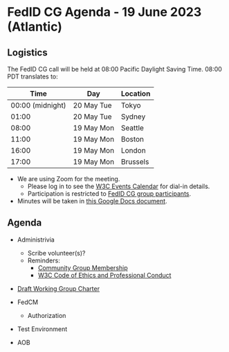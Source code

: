 # FedID CG Agenda - 19 June 2023 (Atlantic)

## Logistics

The FedID CG call will be held at 08:00 Pacific Daylight Saving Time. 08:00 PDT translates to:

| Time         | Day    | Location      |
| ------------ | ------ | ------------- |
| 00:00 (midnight) | 20 May Tue | Tokyo         |
| 01:00 | 20 May Tue | Sydney        |
| 08:00 | 19 May Mon | Seattle       |
| 11:00 | 19 May Mon | Boston        |
| 16:00 | 19 May Mon | London        |
| 17:00 | 19 May Mon | Brussels      |


* We are using Zoom for the meeting.
    * Please log in to see the [W3C Events Calendar](https://www.w3.org/events/meetings/af7a9147-f688-4a92-b413-a2e4a2441161/20230619T080000) for dial-in details. 
    * Participation is restricted to [FedID CG group participants](https://www.w3.org/community/fed-id/participants).
* Minutes will be taken in [this Google Docs document](https://docs.google.com/document/d/1O7Rn8Aj4rsYWohdEP61lnGdgkai0xTZFQgm7XEA0RBM/edit#).


## Agenda

* Administrivia
  * Scribe volunteer(s)?
  * Reminders: 
     * [Community Group Membership](https://www.w3.org/community/fed-id/)
     * [W3C Code of Ethics and Professional Conduct](https://www.w3.org/Consortium/cepc/)


* [Draft Working Group Charter](https://docs.google.com/document/d/1MCbidJTEdeoarOuqaYOA_FV0w7PxJ-BBq4pgiJLcaBY/edit)


* FedCM
  * Authorization

* Test Environment

* AOB


